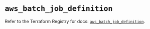 # `aws_batch_job_definition`

Refer to the Terraform Registry for docs: [`aws_batch_job_definition`](https://registry.terraform.io/providers/hashicorp/aws/5.56.0/docs/resources/batch_job_definition).

